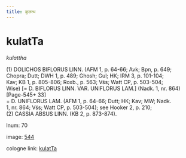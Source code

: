 ```yaml
---
title: कुलत्थ
---
```


# kulatTa

<i>kulattha</i>  <div n="P" />(1) <bot>DOLICHOS BIFLORUS LINN.</bot> (AFM 1, p. 64-66; Avk; Bpn, p. 649; <div n="lb" />Chopra; Dutt; DWH 1, p. 489; Ghosh; Gul; HK; IRM 3, p. 101-104; <div n="lb" />Kav; KB 1, p. 805-806; Roxb., p. 563; Vśs; Watt CP, p. 503-504; <div n="lb" />Wise) [= <bot>D. BIFLORUS LINN. VAR. UNIFLORUS LAM.</bot>] (Nadk. 1, nr. 864) [Page-545+ 33] <div n="lb" />= <bot>D. UNIFLORUS LAM.</bot> (AFM 1, p. 64-66; Dutt; HK; Kav; MW; Nadk. <div n="lb" />1, nr. 864; Vśs; Watt CP, p. 503-504); see Hooker 2, p. 210; <div n="P" />(2) <bot>CASSIA ABSUS LINN.</bot> (KB 2, p. 873-874).

lnum: 70

image: [544](https://www.sanskrit-lexicon.uni-koeln.de/scans/csl-apidev/servepdf.php?dict=snp&page=544)

cologne link: [kulatTa](https://sanskrit-lexicon.uni-koeln.de/scans/csl-apidev/getword.php?dict=snp&key=kulatTa)

